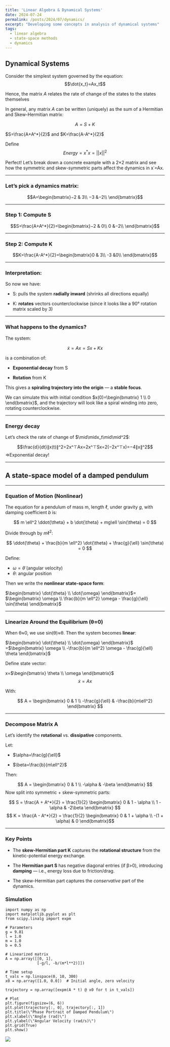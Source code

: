 ```yaml
---
title: 'Linear Algebra & Dynamical Systems'
date: 2024-07-24
permalink: /posts/2024/07/dynamics/
excerpt: "Developing some concepts in analysis of dynamical systems"
tags:
  - linear algebra
  - state-space methods
  - dynamics
---
```


## Dynamical Systems
Consider the simplest system governed by the equation:
$$\dot{x_t}=Ax_t$$

Hence, the matrix $A$ relates the rate of change of the states to the states themselves

In general, any matrix $A$ can be written (uniquely) as the sum of a Hermitian and Skew-Hermitian matrix:

$$A=S+K$$

$S=\frac{A+A^*}{2}$ and $K=\frac{A-A^*}{2}$

Define $$Energy=x^*x=||x||^2$$



Perfect! Let’s break down a concrete example with a  2×2  matrix and see how the symmetric and skew-symmetric parts affect the dynamics in  x˙=Ax.

----------

### Let’s pick a dynamics matrix:

$$A=\begin{bmatrix}−2 & 3\\ −3 &−2\\ \end{bmatrix}$$

----------

### Step 1: Compute  S

$$S=\frac{A+A^*}{2}=\begin{bmatrix}−2 & 0\\ 0 &−2\\ \end{bmatrix}$$

----------

### Step 2: Compute  K

$$K=\frac{A-A^*}{2}=\begin{bmatrix}0 & 3\\ -3 &0\\ \end{bmatrix}$$

----------

### Interpretation:

So now we have:

-   S: pulls the system  **radially inward**  (shrinks all directions equally)
    
-   K:  **rotates**  vectors counterclockwise (since it looks like a 90° rotation matrix scaled by 3)
    

----------

### What happens to the dynamics?

The system:

$$\dot{x}=Ax=Sx+Kx$$

is a combination of:

-   **Exponential decay**  from  S
    
-   **Rotation**  from  K
    

This gives a  **spiraling trajectory into the origin**  — a  **stable focus**.

We can simulate this with initial condition $x(0)=\begin{bmatrix} 1 \\ 0 \end{bmatrix}$, and the trajectory will look like a spiral winding into zero, rotating counterclockwise.

----------

### Energy decay

Let’s check the rate of change of  $\mid\midx_t\mid\mid^2$:

$$\frac{d}{dt}∥x(t)∥^2=2x^⊤Ax=2x^⊤Sx=2(−2x^⊤x)=−4∥x∥^2$$⇒Exponential decay!




----------

##  A state-space model of a  **damped pendulum**

----------

### Equation of Motion (Nonlinear)

The equation for a pendulum of mass  m, length  $\ell$, under gravity  $g$, with damping coefficient  $b$  is:

$$
m \ell^2 \ddot{\theta} + b \dot{\theta} + mg\ell \sin(\theta) = 0
$$

Divide through by  $m \ell^2$:

$$
\ddot{\theta} + \frac{b}{m \ell^2} \dot{\theta} + \frac{g}{\ell} \sin(\theta) = 0
$$

Define:
-   $\omega=\dot{\theta}$  (angular velocity)
-   $\theta$:  angular position
    

Then we write the  **nonlinear state-space form**:

$\begin{bmatrix}
\dot{\theta} \\
\dot{\omega}
\end{bmatrix}$=
$\begin{bmatrix}
\omega \\
\frac{b}{m \ell^2} \omega - \frac{g}{\ell} \sin(\theta)
\end{bmatrix}$

----------

### Linearize Around the Equilibrium (θ=0)

When  θ≈0, we use  sin⁡(θ)≈θ. Then the system becomes  **linear**:

$\begin{bmatrix}
\dot{\theta} \\
\dot{\omega}
\end{bmatrix}$
=$\begin{bmatrix}
\omega \\
-\frac{b}{m \ell^2} \omega - \frac{g}{\ell} \theta
\end{bmatrix}$

Define state vector:

x=$\begin{bmatrix} \theta \\ \omega \end{bmatrix}$
$$\dot{x}=Ax$$

With:

$$ A = \begin{bmatrix} 0 & 1 \\ -\frac{g}{\ell} & -\frac{b}{m\ell^2} \end{bmatrix} $$

----------

### Decompose Matrix  A

Let’s identify the  **rotational**  vs.  **dissipative**  components.

Let:

-   $\alpha=\frac{g}{\ell}$
    
-   $\beta=\frac{b}{m\ell^2}$
    

Then:

$$ A = \begin{bmatrix} 0 & 1 \\ -\alpha & -\beta \end{bmatrix} $$
Now split into symmetric + skew-symmetric parts:

$$ S = \frac{A + A^*}{2} = \frac{1}{2} \begin{bmatrix} 0 & 1 - \alpha \\ 1 - \alpha & -2\beta \end{bmatrix} $$ $$ K = \frac{A - A^*}{2} = \frac{1}{2} \begin{bmatrix} 0 & 1 + \alpha \\ -(1 + \alpha) & 0 \end{bmatrix}$$

----------

###  Key Points

-   The  **skew-Hermitian part  K**  captures the  **rotational structure**  from the kinetic-potential energy exchange.
    
-   The  **Hermitian part  S**  has negative diagonal entries (if  β>0), introducing  **damping**  — i.e., energy loss due to friction/drag.
    
- The skew-Hermitian part captures the *conservative* part of the dynamics. 
    
### Simulation

```
import numpy as np
import matplotlib.pyplot as plt
from scipy.linalg import expm

# Parameters
g = 9.81
l = 1.0
m = 1.0
b = 0.5

# Linearized matrix
A = np.array([[0, 1],
              [-g/l, -b/(m*l**2)]])

# Time setup
t_vals = np.linspace(0, 10, 300)
x0 = np.array([1.0, 0.0])  # Initial angle, zero velocity

trajectory = np.array([expm(A * t) @ x0 for t in t_vals])

# Plot
plt.figure(figsize=(6, 6))
plt.plot(trajectory[:, 0], trajectory[:, 1])
plt.title(\"Phase Portrait of Damped Pendulum\")
plt.xlabel(\"Angle (rad)\")
plt.ylabel(\"Angular Velocity (rad/s)\")
plt.grid(True)
plt.show()
```

![](/files/artifacts/dynamics/damped_pendulum.gif)
